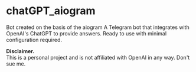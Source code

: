 # chatGPT_aiogram

Bot created on the basis of the aiogram
A Telegram bot that integrates with OpenAI's ChatGPT to provide answers. Ready to use with minimal configuration required.

<b>Disclaimer.</b><br>
This is a personal project and is not affiliated with OpenAI in any way. Don't sue me.
